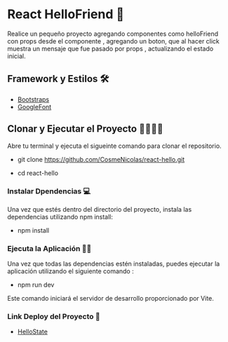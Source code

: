 # React HelloFriend 🤙

Realice un pequeño proyecto agregando componentes como helloFriend con props desde el componente , agregando un boton, que al hacer click muestra un mensaje que fue pasado por props , actualizando el estado inicial.

## Framework y Estilos 🛠️

- [Bootstraps](https://react-bootstrap.github.io/) 
- [GoogleFont](https://fonts.google.com/)


## Clonar y Ejecutar el Proyecto 👨‍💻👨‍💻

Abre tu terminal y ejecuta el sigueinte comando para clonar el repositorio.

- git clone https://github.com/CosmeNicolas/react-hello.git

- cd react-hello



### Instalar Dpendencias 💻

Una vez que estés dentro del directorio del proyecto, instala las dependencias utilizando npm install:

- npm install


### Ejecuta la Aplicación 👨‍💻

Una vez que todas las dependencias estén instaladas, puedes ejecutar la aplicación utilizando el siguiente comando :

- npm run dev 

Este comando iniciará el servidor de desarrollo proporcionado por Vite.

### Link Deploy del Proyecto 🥂

- [HelloState](https://hello-state.netlify.app/) 

